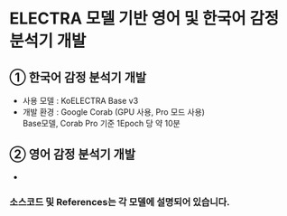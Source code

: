 # ELECTRA 모델 기반 영어 및 한국어 감정 분석기 개발

## ① 한국어 감정 분석기 개발
- 사용 모델 : KoELECTRA Base v3
- 개발 환경 : Google Corab (GPU 사용, Pro 모드 사용)<br>
              Base모델, Corab Pro 기준 1Epoch 당 약 10분 

## ② 영어 감정 분석기 개발
- 

### 소스코드 및 References는 각 모델에 설명되어 있습니다.
